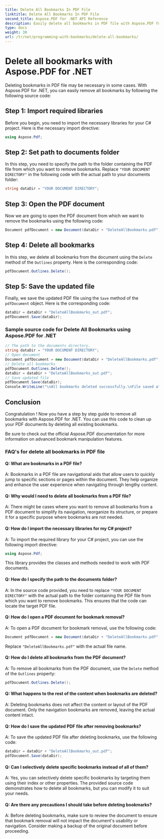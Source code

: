 ```yaml
---
title: Delete All Bookmarks In PDF File
linktitle: Delete All Bookmarks In PDF File
second_title: Aspose.PDF for .NET API Reference
description: Easily delete all bookmarks in PDF file with Aspose.PDF for .NET.
type: docs
weight: 30
url: /tr/net/programming-with-bookmarks/delete-all-bookmarks/
---
```

# Delete all bookmarks with Aspose.PDF for .NET

Deleting bookmarks in PDF file may be necessary in some cases. With Aspose.PDF for .NET, you can easily remove all bookmarks by following the following source code:

## Step 1: Import required libraries

Before you begin, you need to import the necessary libraries for your C# project. Here is the necessary import directive:

```csharp
using Aspose.Pdf;
```

## Step 2: Set path to documents folder

In this step, you need to specify the path to the folder containing the PDF file from which you want to remove bookmarks. Replace `"YOUR DOCUMENT DIRECTORY"` in the following code with the actual path to your documents folder:

```csharp
string dataDir = "YOUR DOCUMENT DIRECTORY";
```

## Step 3: Open the PDF document

Now we are going to open the PDF document from which we want to remove the bookmarks using the following code:

```csharp
Document pdfDocument = new Document(dataDir + "DeleteAllBookmarks.pdf");
```

## Step 4: Delete all bookmarks

In this step, we delete all bookmarks from the document using the `Delete` method of the `Outlines` property. Here is the corresponding code:

```csharp
pdfDocument.Outlines.Delete();
```

## Step 5: Save the updated file

Finally, we save the updated PDF file using the `Save` method of the `pdfDocument` object. Here is the corresponding code:

```csharp
dataDir = dataDir + "DeleteAllBookmarks_out.pdf";
pdfDocument.Save(dataDir);
```

### Sample source code for Delete All Bookmarks using Aspose.PDF for .NET 
```csharp
// The path to the documents directory.
string dataDir = "YOUR DOCUMENT DIRECTORY";
// Open document
Document pdfDocument = new Document(dataDir + "DeleteAllBookmarks.pdf");
// Delete all bookmarks
pdfDocument.Outlines.Delete();
dataDir = dataDir + "DeleteAllBookmarks_out.pdf";
// Save updated file
pdfDocument.Save(dataDir);
Console.WriteLine("\nAll bookmarks deleted successfully.\nFile saved at " + dataDir);
```

## Conclusion

Congratulation ! Now you have a step by step guide to remove all bookmarks with Aspose.PDF for .NET. You can use this code to clean up your PDF documents by deleting all existing bookmarks.

Be sure to check out the official Aspose.PDF documentation for more information on advanced bookmark manipulation features.

### FAQ's for delete all bookmarks in PDF file

#### Q: What are bookmarks in a PDF file?

A: Bookmarks in a PDF file are navigational aids that allow users to quickly jump to specific sections or pages within the document. They help organize and enhance the user experience when navigating through lengthy content.

#### Q: Why would I need to delete all bookmarks from a PDF file?

A: There might be cases where you want to remove all bookmarks from a PDF document to simplify its navigation, reorganize its structure, or prepare it for a specific purpose where bookmarks are not needed.

#### Q: How do I import the necessary libraries for my C# project?

A: To import the required library for your C# project, you can use the following import directive:

```csharp
using Aspose.Pdf;
```

This library provides the classes and methods needed to work with PDF documents.

#### Q: How do I specify the path to the documents folder?

A: In the source code provided, you need to replace `"YOUR DOCUMENT DIRECTORY"` with the actual path to the folder containing the PDF file from which you want to remove bookmarks. This ensures that the code can locate the target PDF file.

#### Q: How do I open a PDF document for bookmark removal?

A: To open a PDF document for bookmark removal, use the following code:

```csharp
Document pdfDocument = new Document(dataDir + "DeleteAllBookmarks.pdf");
```

Replace `"DeleteAllBookmarks.pdf"` with the actual file name.

#### Q: How do I delete all bookmarks from the PDF document?

A: To remove all bookmarks from the PDF document, use the `Delete` method of the `Outlines` property:

```csharp
pdfDocument.Outlines.Delete();
```

#### Q: What happens to the rest of the content when bookmarks are deleted?

A: Deleting bookmarks does not affect the content or layout of the PDF document. Only the navigation bookmarks are removed, leaving the actual content intact.

#### Q: How do I save the updated PDF file after removing bookmarks?

A: To save the updated PDF file after deleting bookmarks, use the following code:

```csharp
dataDir = dataDir + "DeleteAllBookmarks_out.pdf";
pdfDocument.Save(dataDir);
```

#### Q: Can I selectively delete specific bookmarks instead of all of them?

A: Yes, you can selectively delete specific bookmarks by targeting them using their index or other properties. The provided source code demonstrates how to delete all bookmarks, but you can modify it to suit your needs.

#### Q: Are there any precautions I should take before deleting bookmarks?

A: Before deleting bookmarks, make sure to review the document to ensure that bookmark removal will not impact the document's usability or navigation. Consider making a backup of the original document before proceeding.